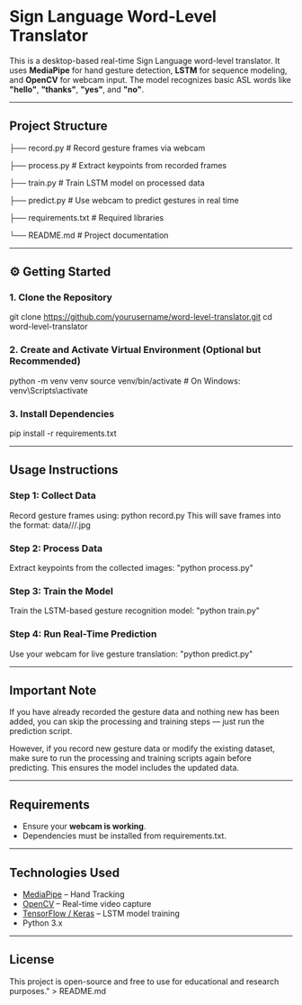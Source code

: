 # Sign Language Word-Level Translator 

This is a desktop-based real-time Sign Language word-level translator. It uses **MediaPipe** for hand gesture detection, **LSTM** for sequence modeling, and **OpenCV** for webcam input. The model recognizes basic ASL words like **\"hello\"**, **\"thanks\"**, **\"yes\"**, and **\"no\"**.

---

##  Project Structure

├── record.py           # Record gesture frames via webcam

├── process.py          # Extract keypoints from recorded frames

├── train.py            # Train LSTM model on processed data

├── predict.py          # Use webcam to predict gestures in real time

├── requirements.txt    # Required libraries

└── README.md           # Project documentation

---

## ⚙️ Getting Started

### 1. Clone the Repository

git clone https://github.com/yourusername/word-level-translator.git
cd word-level-translator

### 2. Create and Activate Virtual Environment (Optional but Recommended)

python -m venv venv
source venv/bin/activate    # On Windows: venv\\Scripts\\activate

### 3. Install Dependencies

pip install -r requirements.txt

---

##  Usage Instructions

### Step 1: Collect Data

Record gesture frames using:
python record.py
This will save frames into the format:
data/<word>/<sequence>/<frame>.jpg


### Step 2: Process Data

Extract keypoints from the collected images:    "python process.py"


### Step 3: Train the Model

Train the LSTM-based gesture recognition model:  "python train.py"


### Step 4: Run Real-Time Prediction

Use your webcam for live gesture translation:   "python predict.py"

---
## Important Note
If you have already recorded the gesture data and nothing new has been added, you can skip the processing and training steps — just run the prediction script.

However, if you record new gesture data or modify the existing dataset, make sure to run the processing and training scripts again before predicting. This ensures the model includes the updated data.

---
##  Requirements

- Ensure your **webcam is working**.
- Dependencies must be installed from requirements.txt.
---

##  Technologies Used

- [MediaPipe](https://google.github.io/mediapipe/) – Hand Tracking
- [OpenCV](https://opencv.org/) – Real-time video capture
- [TensorFlow / Keras](https://www.tensorflow.org/) – LSTM model training
- Python 3.x

---

##  License

This project is open-source and free to use for educational and research purposes." > README.md
